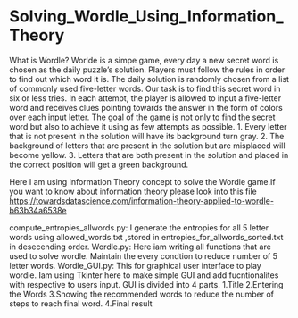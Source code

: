 # Solving_Wordle_Using_Information_Theory
What is Wordle?
  Worlde is a simpe game, every day a new secret word is chosen as the daily puzzle’s solution. Players must follow the rules in order to find out which word it is.
  The daily solution is randomly chosen from a list of commonly used five-letter words. Our task is to find this secret word in six or less tries. 
  In each attempt, the player is allowed to input a five-letter word and receives clues pointing towards the answer in the form of colors over each input letter. 
  The goal of the game is not only to find the secret word but also to achieve it using as few attempts as possible.
      1. Every letter that is not present in the solution will have its background turn gray.
      2. The background of letters that are present in the solution but are misplaced will become yellow.
      3. Letters that are both present in the solution and placed in the correct position will get a green background.

Here I am using Information Theory concept to solve the Wordle game.If you want to know about information theory please look into this file https://towardsdatascience.com/information-theory-applied-to-wordle-b63b34a6538e 

compute_entropies_allwords.py:
  I generate the entropies for all 5 letter words using allowed_words.txt ,stored in entropies_for_allwords_sorted.txt in desecending order.
Wordle.py:
  Here iam writing all functions that are used to solve wordle. Maintain the every condtion to reduce number of 5 letter words.
Wordle_GUI.py:
  This for graphical user interface to play wordle. Iam using Tkinter here to make simple GUI and add fucntionalites with respective to users input.
  GUI is divided into 4 parts.
    1.Title
    2.Entering the Words
    3.Showing the recommended words to reduce the number of steps to reach final word.
    4.Final result
